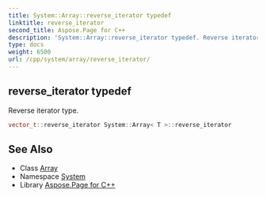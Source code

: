 ```yaml
---
title: System::Array::reverse_iterator typedef
linktitle: reverse_iterator
second_title: Aspose.Page for C++
description: 'System::Array::reverse_iterator typedef. Reverse iterator type in C++.'
type: docs
weight: 6500
url: /cpp/system/array/reverse_iterator/
---
```

## reverse_iterator typedef


Reverse iterator type.

```cpp
vector_t::reverse_iterator System::Array< T >::reverse_iterator
```

## See Also

* Class [Array](../)
* Namespace [System](../../)
* Library [Aspose.Page for C++](../../../)
